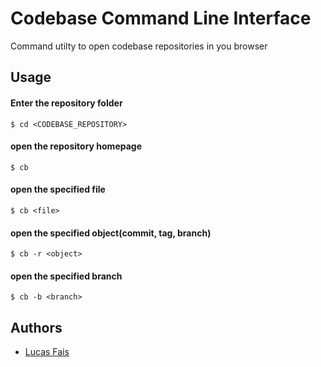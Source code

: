 # Codebase Command Line Interface

Command utilty to open codebase repositories in you browser

## Usage

#### Enter the repository folder
    $ cd <CODEBASE_REPOSITORY>

#### open the repository homepage
    $ cb

#### open the specified file
    $ cb <file>
    
#### open the specified object(commit, tag, branch)
    $ cb -r <object>

#### open the specified branch
    $ cb -b <branch>

	 
## Authors

* [Lucas Fais](https://github.com/lucasfais)
